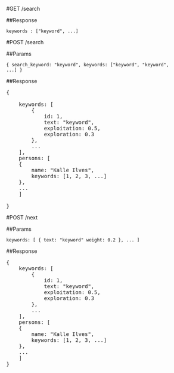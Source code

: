 #GET /search


##Response

<code>keywords : ["keyword", ...]</code>


#POST /search 

##Params

<code>{ search_keyword: "keyword", keywords: ["keyword", "keyword", ...] }</code>


##Response

<pre>{

	keywords: [
		{
			id: 1,
			text: "keyword",
			exploitation: 0.5,
			exploration: 0.3
		},
		...
	],
	persons: [
	{
		name: "Kalle Ilves",
		keywords: [1, 2, 3, ...]
	},
	...
	]

}</pre>

#POST /next 

##Params

<code>keywords: [
	{
		text: "keyword"
		weight: 0.2
	},
	...
]</code>

##Response

<pre>{
	keywords: [
		{
			id: 1,
			text: "keyword",
			exploitation: 0.5,
			exploration: 0.3
		},
		...
	],
	persons: [
	{
		name: "Kalle Ilves",
		keywords: [1, 2, 3, ...]
	},
	...
	]
}</pre>
